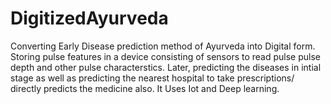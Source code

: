 # DigitizedAyurveda
Converting Early Disease prediction method of Ayurveda into Digital form.
Storing pulse features in a device consisting of sensors to read pulse pulse depth and other pulse characterstics. 
Later, predicting the diseases in intial stage as well as predicting the nearest hospital to take prescriptions/ directly predicts the medicine also.
It Uses Iot and Deep learning.
